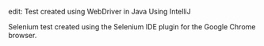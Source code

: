 edit: Test created using WebDriver in Java Using IntelliJ

Selenium test created using the Selenium IDE plugin for the Google Chrome browser.